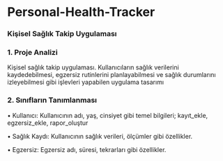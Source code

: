 # Personal-Health-Tracker
### Kişisel Sağlık Takip Uygulaması

### 1. Proje Analizi

Kişisel sağlık takip uygulaması. Kullanıcıların sağlık verilerini kaydedebilmesi, egzersiz rutinlerini planlayabilmesi ve sağlık durumlarını izleyebilmesi gibi işlevleri yapabilen uygulama tasarımı

### 2. Sınıfların Tanımlanması

•  Kullanıcı: Kullanıcının adı, yaş, cinsiyet gibi temel bilgileri; kayıt_ekle, egzersiz_ekle, rapor_oluştur

•  Sağlık Kaydı: Kullanıcının sağlık verileri, ölçümler gibi özellikler.

•  Egzersiz: Egzersiz adı, süresi, tekrarları gibi özellikler.
